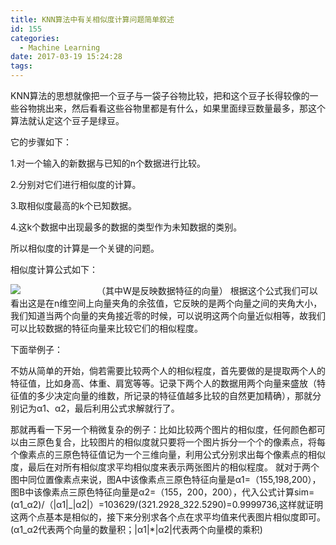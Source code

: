```yaml
---
title: KNN算法中有关相似度计算问题简单叙述
id: 155
categories:
  - Machine Learning
date: 2017-03-19 15:24:28
tags:
---
```


KNN算法的思想就像把一个豆子与一袋子谷物比较，把和这个豆子长得较像的一些谷物挑出来，然后看看这些谷物里都是有什么，如果里面绿豆数量最多，那这个算法就认定这个豆子是绿豆。

它的步骤如下：

1.对一个输入的新数据与已知的n个数据进行比较。

2.分别对它们进行相似度的计算。

3.取相似度最高的k个已知数据。

4.这k个数据中出现最多的数据的类型作为未知数据的类别。

所以相似度的计算是一个关键的问题。

相似度计算公式如下：

[![](http://www.jusot.com/wp-content/uploads/2017/03/16300000349743126968424616674_s-300x125.jpg)](http://www.jusot.com/wp-content/uploads/2017/03/16300000349743126968424616674_s.jpg)                               （其中W是反映数据特征的向量）
根据这个公式我们可以看出这是在n维空间上向量夹角的余弦值，它反映的是两个向量之间的夹角大小，我们知道当两个向量的夹角接近零的时候，可以说明这两个向量近似相等，故我们可以比较数据的特征向量来比较它们的相似程度。

下面举例子：

不妨从简单的开始，倘若需要比较两个人的相似程度，首先要做的是提取两个人的特征值，比如身高、体重、肩宽等等。记录下两个人的数据用两个向量来盛放（特征值的多少决定向量的维数，所记录的特征值越多比较的自然更加精确），那就分别记为α1、α2，最后利用公式求解就行了。

那就再看一下另一个稍微复杂的例子：比如比较两个图片的相似度，任何颜色都可以由三原色复合，比较图片的相似度就只要将一个图片拆分一个个的像素点，将每个像素点的三原色特征值记为一个三维向量，利用公式分别求出每个像素点的相似度，最后在对所有相似度求平均相似度来表示两张图片的相似程度。
就对于两个图中同位置像素点来说，图A中该像素点三原色特征向量是α1=（155,198,200），图B中该像素点三原色特征向量是α2=（155，200，200），代入公式计算sim=(α1_α2)/（|α1|_|α2|）=103629/(321.2928_322.5290)=0.9999736,这样就证明这两个点基本是相似的，接下来分别求各个点在求平均值来代表图片相似度即可。(α1_α2代表两个向量的数量积；|α1|*|α2|代表两个向量模的乘积)

&nbsp;

&nbsp;